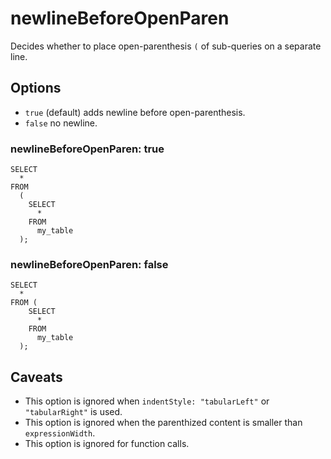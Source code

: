 # newlineBeforeOpenParen

Decides whether to place open-parenthesis `(` of sub-queries on a separate line.

## Options

- `true` (default) adds newline before open-parenthesis.
- `false` no newline.

### newlineBeforeOpenParen: true

```
SELECT
  *
FROM
  (
    SELECT
      *
    FROM
      my_table
  );
```

### newlineBeforeOpenParen: false

```
SELECT
  *
FROM (
    SELECT
      *
    FROM
      my_table
  );
```

## Caveats

- This option is ignored when `indentStyle: "tabularLeft"` or `"tabularRight"` is used.
- This option is ignored when the parenthized content is smaller than `expressionWidth`.
- This option is ignored for function calls.
